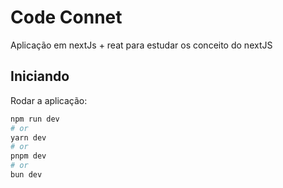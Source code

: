 # Code Connet
Aplicação em nextJs + reat para estudar os conceito do nextJS

## Iniciando

Rodar a aplicação:

```bash
npm run dev
# or
yarn dev
# or
pnpm dev
# or
bun dev
```
